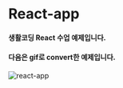 # React-app

#### 생활코딩 React 수업 예제입니다.

#### 다음은 gif로 convert한 예제입니다.

![react-app](https://user-images.githubusercontent.com/45006553/73377646-b2623e80-4302-11ea-86e4-408555400fe4.gif)
